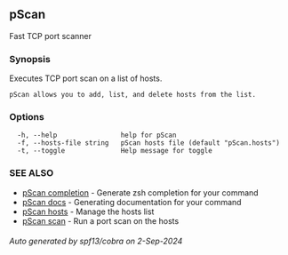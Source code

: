 ## pScan

Fast TCP port scanner

### Synopsis

Executes TCP port scan on a list of hosts. 
	
	pScan allows you to add, list, and delete hosts from the list.
	

### Options

```
  -h, --help                help for pScan
  -f, --hosts-file string   pScan hosts file (default "pScan.hosts")
  -t, --toggle              Help message for toggle
```

### SEE ALSO

* [pScan completion](pScan_completion.md)	 - Generate zsh completion for your command
* [pScan docs](pScan_docs.md)	 - Generating documentation for your command
* [pScan hosts](pScan_hosts.md)	 - Manage the hosts list
* [pScan scan](pScan_scan.md)	 - Run a port scan on the hosts

###### Auto generated by spf13/cobra on 2-Sep-2024
